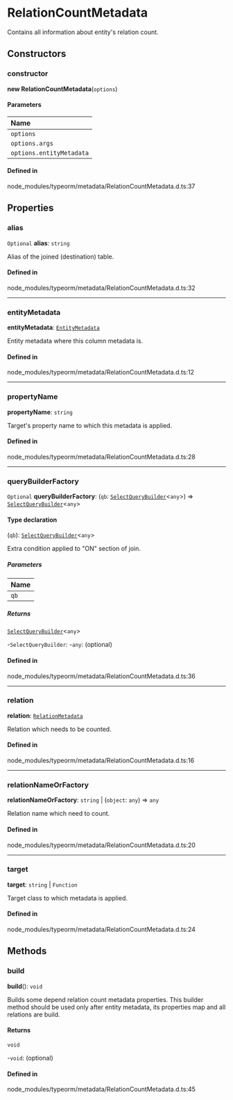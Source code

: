 # RelationCountMetadata

Contains all information about entity's relation count.

## Constructors

### constructor

**new RelationCountMetadata**(`options`)

#### Parameters

| Name |
| :------ |
| `options` | `object` |
| `options.args` | [`RelationCountMetadataArgs`](../interfaces/RelationCountMetadataArgs.md) |
| `options.entityMetadata` | [`EntityMetadata`](EntityMetadata.md) |

#### Defined in

node_modules/typeorm/metadata/RelationCountMetadata.d.ts:37

## Properties

### alias

 `Optional` **alias**: `string`

Alias of the joined (destination) table.

#### Defined in

node_modules/typeorm/metadata/RelationCountMetadata.d.ts:32

___

### entityMetadata

 **entityMetadata**: [`EntityMetadata`](EntityMetadata.md)

Entity metadata where this column metadata is.

#### Defined in

node_modules/typeorm/metadata/RelationCountMetadata.d.ts:12

___

### propertyName

 **propertyName**: `string`

Target's property name to which this metadata is applied.

#### Defined in

node_modules/typeorm/metadata/RelationCountMetadata.d.ts:28

___

### queryBuilderFactory

 `Optional` **queryBuilderFactory**: (`qb`: [`SelectQueryBuilder`](SelectQueryBuilder.md)<`any`\>) => [`SelectQueryBuilder`](SelectQueryBuilder.md)<`any`\>

#### Type declaration

(`qb`): [`SelectQueryBuilder`](SelectQueryBuilder.md)<`any`\>

Extra condition applied to "ON" section of join.

##### Parameters

| Name |
| :------ |
| `qb` | [`SelectQueryBuilder`](SelectQueryBuilder.md)<`any`\> |

##### Returns

[`SelectQueryBuilder`](SelectQueryBuilder.md)<`any`\>

-`SelectQueryBuilder`: 
	-`any`: (optional) 

#### Defined in

node_modules/typeorm/metadata/RelationCountMetadata.d.ts:36

___

### relation

 **relation**: [`RelationMetadata`](RelationMetadata.md)

Relation which needs to be counted.

#### Defined in

node_modules/typeorm/metadata/RelationCountMetadata.d.ts:16

___

### relationNameOrFactory

 **relationNameOrFactory**: `string` \| (`object`: `any`) => `any`

Relation name which need to count.

#### Defined in

node_modules/typeorm/metadata/RelationCountMetadata.d.ts:20

___

### target

 **target**: `string` \| `Function`

Target class to which metadata is applied.

#### Defined in

node_modules/typeorm/metadata/RelationCountMetadata.d.ts:24

## Methods

### build

**build**(): `void`

Builds some depend relation count metadata properties.
This builder method should be used only after entity metadata, its properties map and all relations are build.

#### Returns

`void`

-`void`: (optional) 

#### Defined in

node_modules/typeorm/metadata/RelationCountMetadata.d.ts:45
